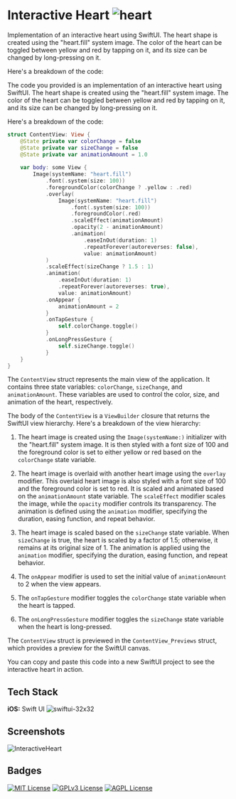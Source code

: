 
# Interactive Heart ![heart](https://github.com/JJkip/InteractiveHeart/assets/2306651/48a2c073-4d8a-417e-b119-c4c11f13c09e)

Implementation of an interactive heart using SwiftUI. The heart shape is created using the "heart.fill" system image. The color of the heart can be toggled between yellow and red by tapping on it, and its size can be changed by long-pressing on it.

Here's a breakdown of the code:

The code you provided is an implementation of an interactive heart using SwiftUI. The heart shape is created using the "heart.fill" system image. The color of the heart can be toggled between yellow and red by tapping on it, and its size can be changed by long-pressing on it.

Here's a breakdown of the code:

```swift
struct ContentView: View {
    @State private var colorChange = false
    @State private var sizeChange = false
    @State private var animationAmount = 1.0
    
    var body: some View {
        Image(systemName: "heart.fill")
            .font(.system(size: 100))
            .foregroundColor(colorChange ? .yellow : .red)
            .overlay(
                Image(systemName: "heart.fill")
                    .font(.system(size: 100))
                    .foregroundColor(.red)
                    .scaleEffect(animationAmount)
                    .opacity(2 - animationAmount)
                    .animation(
                        .easeInOut(duration: 1)
                        .repeatForever(autoreverses: false),
                        value: animationAmount)
            )
            .scaleEffect(sizeChange ? 1.5 : 1)
            .animation(
                .easeInOut(duration: 1)
                .repeatForever(autoreverses: true),
                value: animationAmount)
            .onAppear {
                animationAmount = 2
            }
            .onTapGesture {
                self.colorChange.toggle()
            }
            .onLongPressGesture {
                self.sizeChange.toggle()
            }
    }
}
```

The `ContentView` struct represents the main view of the application. It contains three state variables: `colorChange`, `sizeChange`, and `animationAmount`. These variables are used to control the color, size, and animation of the heart, respectively.

The body of the `ContentView` is a `ViewBuilder` closure that returns the SwiftUI view hierarchy. Here's a breakdown of the view hierarchy:

1. The heart image is created using the `Image(systemName:)` initializer with the "heart.fill" system image. It is then styled with a font size of 100 and the foreground color is set to either yellow or red based on the `colorChange` state variable.

2. The heart image is overlaid with another heart image using the `overlay` modifier. This overlaid heart image is also styled with a font size of 100 and the foreground color is set to red. It is scaled and animated based on the `animationAmount` state variable. The `scaleEffect` modifier scales the image, while the `opacity` modifier controls its transparency. The animation is defined using the `animation` modifier, specifying the duration, easing function, and repeat behavior.

3. The heart image is scaled based on the `sizeChange` state variable. When `sizeChange` is true, the heart is scaled by a factor of 1.5; otherwise, it remains at its original size of 1. The animation is applied using the `animation` modifier, specifying the duration, easing function, and repeat behavior.

4. The `onAppear` modifier is used to set the initial value of `animationAmount` to 2 when the view appears.

5. The `onTapGesture` modifier toggles the `colorChange` state variable when the heart is tapped.

6. The `onLongPressGesture` modifier toggles the `sizeChange` state variable when the heart is long-pressed.

The `ContentView` struct is previewed in the `ContentView_Previews` struct, which provides a preview for the SwiftUI canvas.

You can copy and paste this code into a new SwiftUI project to see the interactive heart in action.


## Tech Stack

**iOS:** Swift UI ![swiftui-32x32](https://github.com/JJkip/InteractiveHeart/assets/2306651/0f23f50d-7c4b-440e-9385-b70106291b80)




## Screenshots

![InteractiveHeart](https://github.com/JJkip/InteractiveHeart/assets/2306651/27923ad5-db32-4ee7-b1df-f67a2274b351)


## Badges



[![MIT License](https://img.shields.io/badge/License-MIT-green.svg)](https://choosealicense.com/licenses/mit/)
[![GPLv3 License](https://img.shields.io/badge/License-GPL%20v3-yellow.svg)](https://opensource.org/licenses/)
[![AGPL License](https://img.shields.io/badge/license-AGPL-blue.svg)](http://www.gnu.org/licenses/agpl-3.0)


